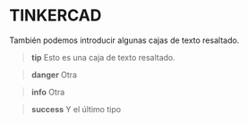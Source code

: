 # TINKERCAD

También podemos introducir algunas cajas de texto resaltado.

>**tip**
>Esto es una caja de texto resaltado.

>**danger**
>Otra

>**info**
>Otra

>**success**
>Y el último tipo
